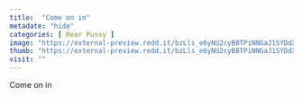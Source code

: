 ```yaml
---
title:  "Come on in"
metadate: "hide"
categories: [ Rear Pussy ]
image: "https://external-preview.redd.it/bzLls_e6yNU2cyB8TPiNNGaJ1SYDdXAAFWJ3iDqiYCQ.jpg?auto=webp&s=e14916ab7cb7c14b27d4c8931db434a29e8971d3"
thumb: "https://external-preview.redd.it/bzLls_e6yNU2cyB8TPiNNGaJ1SYDdXAAFWJ3iDqiYCQ.jpg?width=1080&crop=smart&auto=webp&s=b90dbc1655653fc469986f16ad4e7d3fb8350f72"
visit: ""
---
```

Come on in

